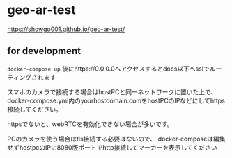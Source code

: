 # geo-ar-test

https://showgo001.github.io/geo-ar-test/


## for development

`docker-compose up` 後にhttps://0.0.0.0へアクセスするとdocs以下へsslでルーティングされます

スマホのカメラで接続する場合はhostPCと同一ネットワークに置いた上で、
docker-compose.yml内のyourhostdomain.comをhostPCのIPなどにしてhttps接続してください。

httpsでないと、webRTCを有効化できない場合が多いです。


PCのカメラを使う場合はtls接続する必要はないので、
docker-composeは編集せずhostpcのIPに8080版ポートでhttp接続してマーカーを表示してください

